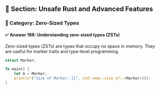 ## 📘 Section: Unsafe Rust and Advanced Features  
### 🔹 Category: Zero-Sized Types  
#### ✅ Answer 198: Understanding zero-sized types (ZSTs)

Zero-sized types (ZSTs) are types that occupy no space in memory. They are useful for marker traits and type-level programming.

```rust
struct Marker;

fn main() {
    let m = Marker;
    println!("Size of Marker: {}", std::mem::size_of::<Marker>());
}
```
